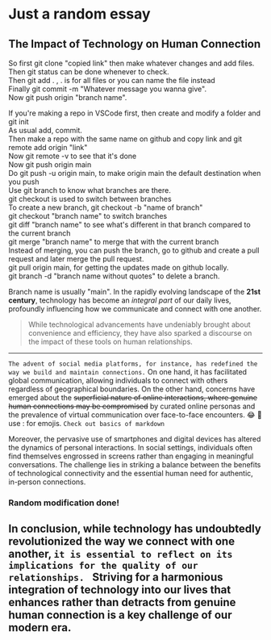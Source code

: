 # Just a random essay

## The Impact of Technology on Human Connection


So first git clone "copied link" then make whatever changes and add files. <br>
Then git status can be done whenever to check. <br>
Then git add . , . is for all files or you can name the file instead <br>
Finally git commit -m "Whatever message you wanna give". <br>
Now git push origin "branch name". <br>

If you're making a repo in VSCode first, then create and modify a folder and git init  <br>
As usual add, commit. <br>
Then make a repo with the same name on github and copy link and git remote add origin "link" <br>
Now git remote -v to see that it's done <br>
Now git push origin main  <br>
Do git push -u origin main, to make origin main the default destination when you push  <br>
Use git branch to know what branches are there. <br>
git checkout is used to switch between branches <br>
To create a new branch, git checkout -b "name of branch"  <br>
git checkout "branch name" to switch branches <br>
git diff "branch name" to see what's different in that branch compared to the current branch <br>
git merge "branch name" to merge that with the current branch  <br>
Instead of merging, you can push the branch, go to github and create a pull request and later merge the pull request. <br>
git pull origin main, for getting the updates made on github locally. <br>
git branch -d "branch name without quotes" to delete a branch. <br>




Branch name is usually "main".
In the rapidly evolving landscape of the **21st century**, technology has become an *integral part* of our daily lives, profoundly influencing how we communicate and connect with one another. 
> While technological advancements have undeniably brought about convenience and efficiency, they have also sparked a discourse on the impact of these tools on human relationships.
---
`The advent of social media platforms, for instance, has redefined the way we build and maintain connections.`
On one hand, it has facilitated global communication, allowing individuals to connect with others regardless of geographical boundaries. 
On the other hand, concerns have emerged about the ~~superficial nature of online interactions, where genuine human connections may be compromised~~ by curated online personas and the prevalence of virtual communication over face-to-face encounters. 😂 🎂 use : for emojis. `Check out basics of markdown`

Moreover, the pervasive use of smartphones and digital devices has altered the dynamics of personal interactions. 
In social settings, individuals often find themselves engrossed in screens rather than engaging in meaningful conversations. 
The challenge lies in striking a balance between the benefits of technological connectivity and the essential human need for authentic, in-person connections.

### Random modification done!

In conclusion, while technology has undoubtedly revolutionized the way we connect with one another, 
`it is essential to reflect on its implications for the quality of our relationships. `
Striving for a harmonious integration of technology into our lives that enhances rather than detracts from genuine human connection is a key challenge of our modern era.
---





